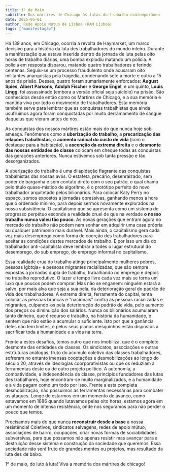 ```yaml
---
title: 1º de Maio
subtitle: Dos mártires de Chicago às lutas do trabalho contemporâneo
date: 2025-05-01
author: Rede Apoio Mútuo de Lisboa (RAM Lisboa)
tags: ["manifestação"]
---
```

Há 139 anos, em Chicago, ocorria a revolta de Haymarket, um marco decisivo para a história da luta des trabalhadores do mundo inteiro. Durante a manifestação que estava inserida dentro da jornada de luta pelas oito horas de trabalho diárias, uma bomba explodiu matando um policia. A polícia em resposta disparou, matando quatro trabalhadores e ferindo centenas. Seguiu-se um processo fraudulento onde acusaram oito militantes anarquistas pela tragédia, condenando sete a morte e outro a 15 anos de prisão. Desses, quatro foram sumariamente enforcados: **August Spies**, **Albert Parsons**, **Adolph Fischer** e **George Engel**, e um quinto, **Louis Lingg**, foi assassinado (embora a versão oficial seja suicídio) na prisão. São conhecidos desde então como os Mártires de Chicago, e a sua memória é mantida viva por todo o movimento de trabalhadores. Esta memória também serve para lembrar que as conquistas trabalhistas que ainda usufruimos agora foram conquistadas por muito derramamento de sangue daquelus que vieram antes de nós.

As conquistas dos nossos mártires estão mais do que nunca hoje sob ameaça. Fenômenos como a **uberização do trabalho**, a **precarização das relações trabalhistas**, o **aumento radical do custo de vida** (com o destaque para a habitação), a **ascenção da extrema direita** e o **desmonte das nossas entidades de classe** colocam em cheque todas as conquistas das gerações anteriores. Nunca estivemos sob tanta pressão e tão desorganizados.

A uberização do trabalho é uma dilapidação flagrante das conquistas trabalhistas das nossas avós. O estafeta, precário, desenraizado, sem poder de barganha e sem contato direto com o seu patrão, o qual chama pelo título quase-místico de algorítmo, é o protótipo perfeito do novo trabalhador arquitetado pelos bilionários. Para colocar Katy Perry no espaço, somos expostos a jornadas opressivas, ganhando menos a hora que o ordenado mínimo, para depois sermos novamente explorados na nossa subsistência. O capitalismo que se apresenta como um sistema de progresso perpétuo esconde a realidade cruel de que na verdade **o nosso trabalho nunca valeu tão pouco**. As novas gerações que entram agora no mercado do trabalho não podem nem sonhar em adquirir uma casa própria ou qualquer patrimonio mais durável. Mais ainda, o capitalismo gera cada vez mais desemprego como forma de coerção des trabalhadores para aceitar as condições destes mercados de trabalho. E por isso um dia do trabalhador anti-capitalista deve lembrar a todes o lugar estrutural do desemprego, do sub emprego, do emprego informal no capitalismo.

Essa realidade crua do trabalho atinge principalmente mulheres pobres, pessoas lgbtqia+ e pessoas migrantes racializadas, que são sempre expostas a jornadas dupla de trabalho, trabalhando no emprego e depois no trabalho reprodutivo. O lazer e tempo livre cada vez mais se torna um luxo que poucos podem comprar. Mas não se enganem: ninguém estará a salvo, por mais alva que seja a sua pela, da deterioração geral do padrão de vida dos trabalhadores. A extrema direita, ferramenta do capital, tenta colocar as pessoas brancas e "nacionais" contra as pessoas racializadas e migrantes, culpando-os pela deterioração do padrão de vida, pelo aumento dos preços ou diminuição dos salários.  Nunca os bilionários acumularam tanto dinheiro, que é recurso e trabalho, na história da humanidade, e sentem que não estão a acumular o suficiente. Isto por que a ganância deles não tem limites, e pelos seus planos mesquinhos estão dispostos a sacrificar toda a humanidade e a vida na terra.

Frente a estes desafios, temos outro que nos imobiliza, que é o completo desmonte das entidades de classes. Os sindicatos, associações e outras estrtuturas análogas, fruto do acumulo coletivo das classes trabalhadores, sofreram no entanto imensas cooptações e desmobilizações ao longo do século 20, através de ideologias coorporativistas ou que os reduziam a ferramentas deste ou de outro projeto político. A autonomia, a combatividade, a independência de classe, princípios fundadores das lutas des trabalhares, hoje encontram-se muito marginalizados, e a humanidade e a vida pagam como um todo por isso. Frente a esta completa desmobilização, não possuimos as ferramentas necessárias para combater os ataques. Longe de estarmos em um momento de avanço, como estavamos em 1886 quando lutavamos pelas oito horas, estamos agora em um momento de intensa resistência, onde nos seguramos para não perder o pouco que temos.

Precisamos mais do que nunca **reconstruir desde a base** a nossa resistência! Coletivos, sindicatos selvagens, redes de apoio mútuo, associações de bairro, ocupações, criar novas formas de sociabilidades subversivas, para que possamos não apenas resistir mas avançar para a destruição desse sistema e construção da sociedade que queremos. Essa sociedade não será fruto de grandes mentes ou projetos, mas resultado da luta des de baixo.

1º de maio, do luto à luta!
Viva a memória dos mártires de chicago!
